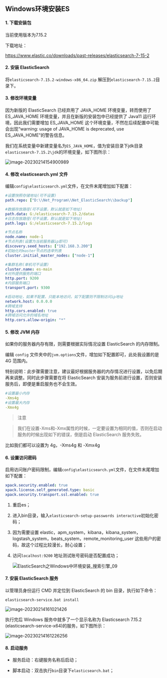 ## Windows环境安装ES

#### 1. 下载安装包

当前使用版本为7.15.2

下载地址：

https://www.elastic.co/downloads/past-releases/elasticsearch-7-15-2

#### 2. 安装 ElasticSearch

将`elasticsearch-7.15.2-windows-x86_64.zip` 解压到`elasticsearch-7.15.2`目录下。

#### 3. 修改环境变量

因为新版的 ElasticSearch 已经弃用了 JAVA_HOME 环境变量，转而使用了 ES_JAVA_HOME 环境变量，并且在新版的安装包中已经提供了 Java11 运行环境，因此我们需要增加 ES_JAVA_HOME 这个环境变量，不然在后续配置中可能会出现“warning: usage of JAVA_HOME is deprecated, use ES_JAVA_HOME”的警告信息。

我们在系统变量中新建变量名为`ES_JAVA_HOME`，值为安装目录下jdk目录`elasticsearch-7.15.2\jdk`的环境变量，如下图所示：

![image-20230214154900989](https://bucket-1312501492.cos.ap-nanjing.myqcloud.com/img/image-20230214154900989.png)

#### 4. 修改 elasticsearch.yml 文件

编辑`config\elasticsearch.yml`文件，在文件末尾增加如下配置：

```yml
#设置快照存储地址(可不设置)
path.repo: ["D:\\Net_Program\\Net_ElasticSearch\\backup"]

#数据存放路径(可不设置，默认就是如下地址)
path.data: G:/elasticsearch-7.15.2/datas
#日志存放路径(可不设置，默认就是如下地址)
path.logs: G:/elasticsearch-7.15.2/logs

#节点名称
node.name: node-1
#节点列表(设置为当前服务器ip即可)
discovery.seed_hosts: ["192.168.3.200"]
#初始化时master节点的选举列表
cluster.initial_master_nodes: ["node-1"]

#集群名称(单机可不设置)
cluster.name: es-main
#对外提供服务的端口
http.port: 9200
#内部服务端口
transport.port: 9300

#启动地址，如果不配置，只能本地访问，如下配置则不限制访问ip地址
network.host: 0.0.0.0
#跨域支持
http.cors.enabled: true
#跨域访问允许的域名地址
http.cors.allow-origin: "*"
```

#### 5. 修改 JVM 内存

如果你的服务器内存有限，则需要根据实际情况设置 ElasticSearch 的内存限制。

编辑 `config` 文件夹中的`jvm.options`文件，增加如下配置即可，此处我设置的是 4G 范围内。

特别说明：此步骤需要注意，建议最好根据服务器的内存情况进行设置，以免后期再来调整。同时此步骤需要在将 ElasticSearch 安装为服务前进行设置，否则安装服务后，即便是重启服务也不会生效。

```yml
#设置最小内存
-Xms4g
#设置最大内存
-Xmx4g
```

>
> 注意
>

> 我们在设置-Xms和-Xmx属性的时候，一定要设置为相同的值，否则在启动服务的时候出现如下的错误，倒是启动 ElasticSearch 服务失败。
>

比如我们都可以设置为 4g，-Xms4g 和 -Xmx4g

#### 6. 设置访问密码

启用访问账户密码限制，编辑`config\elasticsearch.yml`文件，在文件末尾增加如下配置：

```yml
xpack.security.enabled: true
xpack.license.self_generated.type: basic
xpack.security.transport.ssl.enabled: true
```

1. 重启es；

2. 进入bin目录，输入`elasticsearch-setup-passwords interactive`初始化密码；

3. 因为需要设置 elastic，apm_system，kibana，kibana_system，logstash_system，beats_system，remote_monitoring_user 这些用户的密码，故这个过程比较漫长，耐心设置；

4. 访问`localhost:9200` 地址测试账号密码是否配置成功；

   ![ElasticSearch之Windows中环境安装_搜索引擎_09](https://bucket-1312501492.cos.ap-nanjing.myqcloud.com/img/30180327_635e4befa693910180.png)

#### 7. 安装 ElasticSearch 服务

以管理员身份运行 CMD 并定位到 ElasticSearch 的 bin 目录，执行如下命令：

```shell
elasticsearch-service.bat install
```

![image-20230214161021426](https://bucket-1312501492.cos.ap-nanjing.myqcloud.com/img/image-20230214161021426.png)

执行完后 Windows 服务中就多了一个显示名称为 Elasticsearch 7.15.2 (elasticsearch-service-x64)的服务，如下图所示：

![image-20230214161226256](https://bucket-1312501492.cos.ap-nanjing.myqcloud.com/img/image-20230214161226256.png)

#### 8. 启动服务

- 服务启动：右键服务名称后启动；

- 脚本启动：双击执行`bin`目录下`elasticsearch.bat`；